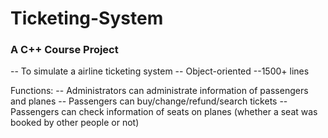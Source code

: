# Ticketing-System

### A C++ Course Project

-- To simulate a airline ticketing system
-- Object-oriented
--1500+ lines

Functions:
  -- Administrators can administrate information of passengers and planes
  -- Passengers can buy/change/refund/search tickets
  -- Passengers can check information of seats on planes (whether a seat was booked by other people or not)
